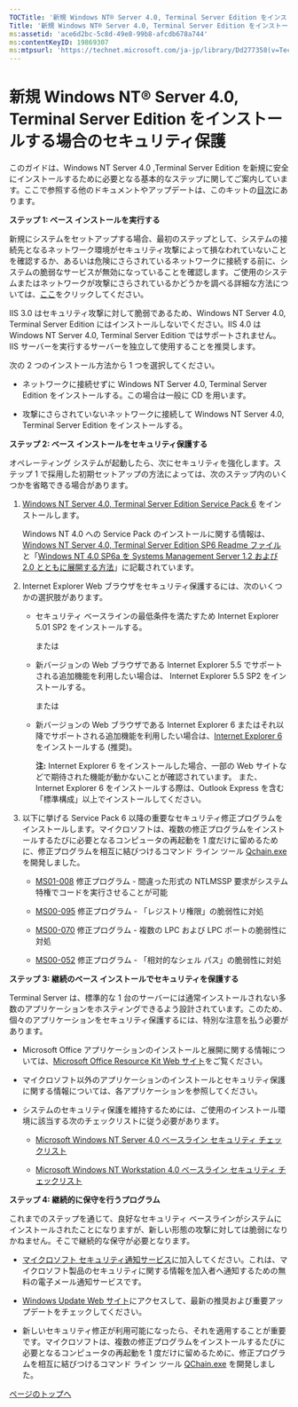 ```yaml
---
TOCTitle: '新規 Windows NT® Server 4.0, Terminal Server Edition をインストールする場合のセキュリティ保護'
Title: '新規 Windows NT® Server 4.0, Terminal Server Edition をインストールする場合のセキュリティ保護'
ms:assetid: 'ace6d2bc-5c8d-49e8-99b8-afcdb678a744'
ms:contentKeyID: 19869307
ms:mtpsurl: 'https://technet.microsoft.com/ja-jp/library/Dd277358(v=TechNet.10)'
---
```


新規 Windows NT® Server 4.0, Terminal Server Edition をインストールする場合のセキュリティ保護
=============================================================================================

このガイドは、Windows NT Server 4.0 ,Terminal Server Edition を新規に安全にインストールするために必要となる基本的なステップに関してご案内しています。ここで参照する他のドキュメントやアップデートは、このキットの[目次](http://www.microsoft.com/japan/technet/security/tools/default.mspx)にあります。

**ステップ 1: ベース インストールを実行する**

新規にシステムをセットアップする場合、最初のステップとして、システムの接続先となるネットワーク環境がセキュリティ攻撃によって損なわれていないことを確認するか、あるいは危険にさらされているネットワークに接続する前に、システムの脆弱なサービスが無効になっていることを確認します。ご使用のシステムまたはネットワークが攻撃にさらされているかどうかを調べる詳細な方法については、[ここ](http://www.microsoft.com/japan/technet/security/tools/detect.mspx)をクリックしてください。

IIS 3.0 はセキュリティ攻撃に対して脆弱であるため、Windows NT Server 4.0, Terminal Server Edition にはインストールしないでください。IIS 4.0 は Windows NT Server 4.0, Terminal Server Edition ではサポートされません。IIS サーバーを実行するサーバーを独立して使用することを推奨します。

次の 2 つのインストール方法から 1 つを選択してください。

-   ネットワークに接続せずに Windows NT Server 4.0, Terminal Server Edition をインストールする。この場合は一般に CD を用います。

-   攻撃にさらされていないネットワークに接続して Windows NT Server 4.0, Terminal Server Edition をインストールする。

**ステップ 2: ベース インストールをセキュリティ保護する**

オペレーティング システムが起動したら、次にセキュリティを強化します。ステップ 1 で採用した初期セットアップの方法によっては、次のステップ内のいくつかを省略できる場合があります。

1.  [Windows NT Server 4.0, Terminal Server Edition Service Pack 6](http://www.microsoft.com/japan/technet/downloads/winnt.mspx) をインストールします。

    Windows NT 4.0 への Service Pack のインストールに関する情報は、[Windows NT Server 4.0, Terminal Server Edition SP6 Readme ファイル](http://support.microsoft.com/kb/416131)と「[Windows NT 4.0 SP6a を Systems Management Server 1.2 および 2.0 とともに展開する方法](http://support.microsoft.com/kb/238315)」に記載されています。

2.  Internet Explorer Web ブラウザをセキュリティ保護するには、次のいくつかの選択肢があります。

    -   セキュリティ ベースラインの最低条件を満たすため Internet Explorer 5.01 SP2 をインストールする。

        または

    -   新バージョンの Web ブラウザである Internet Explorer 5.5 でサポートされる追加機能を利用したい場合は、 Internet Explorer 5.5 SP2 をインストールする。

        または

    -   新バージョンの Web ブラウザである Internet Explorer 6 またはそれ以降でサポートされる追加機能を利用したい場合は、[Internet Explorer 6](http://www.microsoft.com/japan/ie/downloads/ie6/) をインストールする (推奨)。

        **注:** Internet Explorer 6 をインストールした場合、一部の Web サイトなどで期待された機能が動かないことが確認されています。
        また、Internet Explorer 6 をインストールする際は、Outlook Express を含む 「標準構成」以上でインストールしてください。

3.  以下に挙げる Service Pack 6 以降の重要なセキュリティ修正プログラムをインストールします。マイクロソフトは、複数の修正プログラムをインストールするたびに必要となるコンピュータの再起動を 1 度だけに留めるために、修正プログラムを相互に結びつけるコマンド ライン ツール [Qchain.exe](http://support.microsoft.com/kb/296861) を開発しました。

    -   [MS01-008](http://www.microsoft.com/japan/technet/security/bulletin/ms01-008.mspx) 修正プログラム - 間違った形式の NTLMSSP 要求がシステム特権でコードを実行させることが可能

    -   [MS00-095](http://www.microsoft.com/japan/technet/security/bulletin/ms00-095.mspx) 修正プログラム - 「レジストリ権限」の脆弱性に対処

    -   [MS00-070](http://www.microsoft.com/japan/technet/security/bulletin/ms00-070.mspx) 修正プログラム - 複数の LPC および LPC ポートの脆弱性に対処

    -   [MS00-052](http://www.microsoft.com/japan/technet/security/bulletin/ms00-052.mspx) 修正プログラム - 「相対的なシェル パス」の脆弱性に対処

**ステップ 3: 継続のベース インストールでセキュリティを保護する**

Terminal Server は、標準的な 1 台のサーバーには通常インストールされない多数のアプリケーションをホスティングできるよう設計されています。このため、個々のアプリケーションをセキュリティ保護するには、特別な注意を払う必要があります。

-   Microsoft Office アプリケーションのインストールと展開に関する情報については、[Microsoft Office Resource Kit Web サイト](http://www.microsoft.com/japan/office/ork/)をご覧ください。

-   マイクロソフト以外のアプリケーションのインストールとセキュリティ保護に関する情報については、各アプリケーションを参照してください。

-   システムのセキュリティ保護を維持するためには、ご使用のインストール環境に該当する次のチェックリストに従う必要があります。

    -   [Microsoft Windows NT Server 4.0 ベースライン セキュリティ チェックリスト](http://www.microsoft.com/japan/technet/archive/security/chklist/nt4svrcl.mspx)

    -   [Microsoft Windows NT Workstation 4.0 ベースライン セキュリティ チェックリスト](http://www.microsoft.com/japan/technet/archive/security/chklist/nt4wscl.mspx)

**ステップ 4: 継続的に保守を行うプログラム**

これまでのステップを通じて、良好なセキュリティ ベースラインがシステムにインストールされたことになりますが、新しい形態の攻撃に対しては脆弱になりかねません。そこで継続的な保守が必要となります。

-   [マイクロソフト セキュリティ通知サービス](http://www.microsoft.com/japan/technet/security/bulletin/notify.mspx)に加入してください。これは、マイクロソフト製品のセキュリティに関する情報を加入者へ通知するための無料の電子メール通知サービスです。

-   [Windows Update Web サイト](http://windowsupdate.microsoft.com/)にアクセスして、最新の推奨および重要アップデートをチェックしてください。

-   新しいセキュリティ修正が利用可能になったら、それを適用することが重要です。マイクロソフトは、複数の修正プログラムをインストールするたびに必要となるコンピュータの再起動を 1 度だけに留めるために、修正プログラムを相互に結びつけるコマンド ライン ツール [QChain.exe](http://support.microsoft.com/kb/296861) を開発しました。

[](#mainsection)[ページのトップへ](#mainsection)
